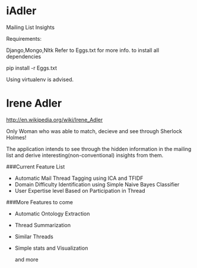 iAdler
======

Mailing List Insights

Requirements:

Django,Mongo,Nltk
Refer to Eggs.txt for more info. 
to install all dependencies

pip install -r Eggs.txt 

Using virtualenv is advised.





Irene Adler
===========
http://en.wikipedia.org/wiki/Irene_Adler

Only Woman who was able to match, decieve and see through Sherlock Holmes!

The application intends to see through the hidden information in the mailing list and derive interesting(non-conventional) insights from them.




###Current Feature List
* Automatic Mail Thread Tagging using ICA and TFIDF
* Domain Difficulty Identification using Simple Naive Bayes Classifier
* User Expertise level Based on Participation in Thread

###More Features to come
* Automatic Ontology Extraction
* Thread Summarization
* Similar Threads
* Simple stats and Visualization

  and more
